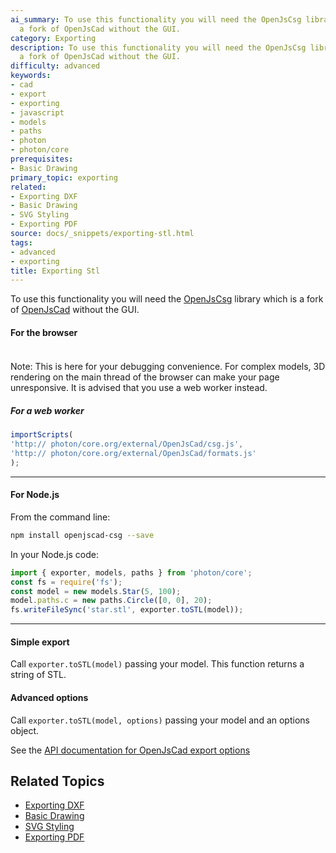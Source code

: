 ```yaml
---
ai_summary: To use this functionality you will need the OpenJsCsg library which is
  a fork of OpenJsCad without the GUI.
category: Exporting
description: To use this functionality you will need the OpenJsCsg library which is
  a fork of OpenJsCad without the GUI.
difficulty: advanced
keywords:
- cad
- export
- exporting
- javascript
- models
- paths
- photon
- photon/core
prerequisites:
- Basic Drawing
primary_topic: exporting
related:
- Exporting DXF
- Basic Drawing
- SVG Styling
- Exporting PDF
source: docs/_snippets/exporting-stl.html
tags:
- advanced
- exporting
title: Exporting Stl
---
```

To use this functionality you will need the [OpenJsCsg](https://www.npmjs.com/package/openjscad-csg) library which is a fork of [OpenJsCad](https://github.com/joostn/OpenJsCad) without the GUI.

#### For the browser

#####

```html

```

Note: This is here for your debugging convenience. For complex models, 3D rendering on the main thread of the browser can make your page unresponsive.
It is advised that you use a web worker instead.

##### For a web worker

```javascript
importScripts(
'http:// photon/core.org/external/OpenJsCad/csg.js',
'http:// photon/core.org/external/OpenJsCad/formats.js'
);
```

---

#### For Node.js

From the command line:

```bash
npm install openjscad-csg --save
```

In your Node.js code:

```javascript
import { exporter, models, paths } from 'photon/core';
const fs = require('fs');
const model = new models.Star(5, 100);
model.paths.c = new paths.Circle([0, 0], 20);
fs.writeFileSync('star.stl', exporter.toSTL(model));
```

---

#### Simple export

Call `exporter.toSTL(model)` passing your model.
This function returns a string of STL.

#### Advanced options

Call `exporter.toSTL(model, options)` passing your model and an options object.

See the [API documentation for OpenJsCad export options](/docs/api/interfaces/exporter.iopenjscadoptions.md#content)

## Related Topics

- [Exporting DXF](../index.md)
- [Basic Drawing](../index.md)
- [SVG Styling](../index.md)
- [Exporting PDF](../index.md)
